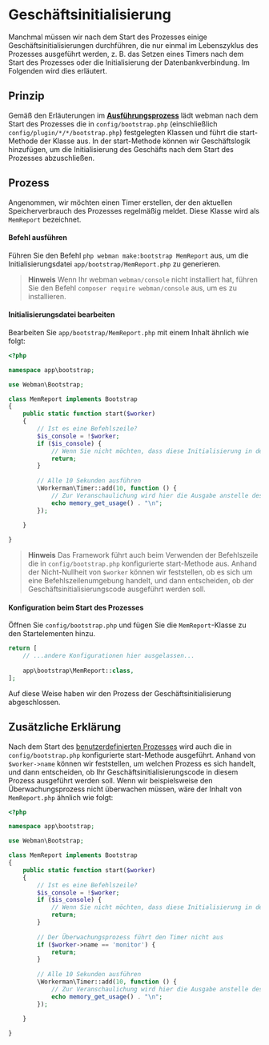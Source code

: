 # Geschäftsinitialisierung

Manchmal müssen wir nach dem Start des Prozesses einige Geschäftsinitialisierungen durchführen, die nur einmal im Lebenszyklus des Prozesses ausgeführt werden, z. B. das Setzen eines Timers nach dem Start des Prozesses oder die Initialisierung der Datenbankverbindung. Im Folgenden wird dies erläutert.

## Prinzip
Gemäß den Erläuterungen im **[Ausführungsprozess](process.md)** lädt webman nach dem Start des Prozesses die in `config/bootstrap.php` (einschließlich `config/plugin/*/*/bootstrap.php`) festgelegten Klassen und führt die start-Methode der Klasse aus. In der start-Methode können wir Geschäftslogik hinzufügen, um die Initialisierung des Geschäfts nach dem Start des Prozesses abzuschließen.

## Prozess
Angenommen, wir möchten einen Timer erstellen, der den aktuellen Speicherverbrauch des Prozesses regelmäßig meldet. Diese Klasse wird als `MemReport` bezeichnet.

#### Befehl ausführen
Führen Sie den Befehl `php webman make:bootstrap MemReport` aus, um die Initialisierungsdatei `app/bootstrap/MemReport.php` zu generieren.

> **Hinweis**
> Wenn Ihr webman `webman/console` nicht installiert hat, führen Sie den Befehl `composer require webman/console` aus, um es zu installieren.

#### Initialisierungsdatei bearbeiten
Bearbeiten Sie `app/bootstrap/MemReport.php` mit einem Inhalt ähnlich wie folgt:
```php
<?php

namespace app\bootstrap;

use Webman\Bootstrap;

class MemReport implements Bootstrap
{
    public static function start($worker)
    {
        // Ist es eine Befehlszeile?
        $is_console = !$worker;
        if ($is_console) {
            // Wenn Sie nicht möchten, dass diese Initialisierung in der Befehlszeile ausgeführt wird, geben Sie hier einfach zurück
            return;
        }
        
        // Alle 10 Sekunden ausführen
        \Workerman\Timer::add(10, function () {
            // Zur Veranschaulichung wird hier die Ausgabe anstelle des Meldevorgangs verwendet
            echo memory_get_usage() . "\n";
        });
        
    }

}
```

> **Hinweis**
> Das Framework führt auch beim Verwenden der Befehlszeile die in `config/bootstrap.php` konfigurierte start-Methode aus. Anhand der Nicht-Nullheit von `$worker` können wir feststellen, ob es sich um eine Befehlszeilenumgebung handelt, und dann entscheiden, ob der Geschäftsinitialisierungscode ausgeführt werden soll.

#### Konfiguration beim Start des Prozesses
Öffnen Sie `config/bootstrap.php` und fügen Sie die `MemReport`-Klasse zu den Startelementen hinzu.
```php
return [
    // ...andere Konfigurationen hier ausgelassen...
    
    app\bootstrap\MemReport::class,
];
```

Auf diese Weise haben wir den Prozess der Geschäftsinitialisierung abgeschlossen.

## Zusätzliche Erklärung
Nach dem Start des [benutzerdefinierten Prozesses](../process.md) wird auch die in `config/bootstrap.php` konfigurierte start-Methode ausgeführt. Anhand von `$worker->name` können wir feststellen, um welchen Prozess es sich handelt, und dann entscheiden, ob Ihr Geschäftsinitialisierungscode in diesem Prozess ausgeführt werden soll. Wenn wir beispielsweise den Überwachungsprozess nicht überwachen müssen, wäre der Inhalt von `MemReport.php` ähnlich wie folgt:
```php
<?php

namespace app\bootstrap;

use Webman\Bootstrap;

class MemReport implements Bootstrap
{
    public static function start($worker)
    {
        // Ist es eine Befehlszeile?
        $is_console = !$worker;
        if ($is_console) {
            // Wenn Sie nicht möchten, dass diese Initialisierung in der Befehlszeile ausgeführt wird, geben Sie hier einfach zurück
            return;
        }
        
        // Der Überwachungsprozess führt den Timer nicht aus
        if ($worker->name == 'monitor') {
            return;
        }
        
        // Alle 10 Sekunden ausführen
        \Workerman\Timer::add(10, function () {
            // Zur Veranschaulichung wird hier die Ausgabe anstelle des Meldevorgangs verwendet
            echo memory_get_usage() . "\n";
        });
        
    }

}
```

